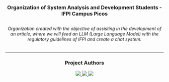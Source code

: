 <div align=center>
  <h3>Organization of System Analysis and Development Students - IFPI Campus Picos</h3>
</div>

##

<div align=center>
  <h6>Organization created with the objective of assisting in the development of an article, where we will feed an LLM (Large Language Model) with the regulatory guidelines of IFPI and create a chat system.</h6>
</div>

----

<div align=center>
  <h3>Project Authors</h3>

  <a href="https://github.com/avelando">
    <img src="https://img.shields.io/badge/avelando-GitHub-black">
  </a>
  
  <a href="https://github.com/JeanCarlos899">
    <img src="https://img.shields.io/badge/JeanCarlos899-GitHub-white">
  </a>

  <a href="https://github.com/Kariellyy">
    <img src="https://img.shields.io/badge/Kariellyy-GitHub-black">
  </a>
</div>
